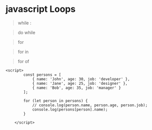 # javascript Loops

> while : 

> do while

> for

> for in

> for of

```
<script>
        const persons = [
            { name: 'John', age: 30, job: 'developer' },
            { name: 'Jane', age: 25, job: 'designer' },
            { name: 'Bob', age: 35, job: 'manager' }
        ];

        for (let person in persons) {
            // console.log(person.name, person.age, person.job);
            console.log(persons[person].name);
        }

    </script>
```
